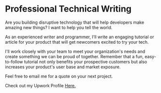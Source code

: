 # Professional Technical Writing

Are you building disruptive technology that will help developers make amazing new things? I want to help you tell the world.

As an experienced writer and programmer, I'll write an engaging tutorial or article for your product that will get newcomers excited to try your tech.

I'll work closely with your team to meet your organization's needs and create something we can be proud of together. Remember that a fun, easy-to-follow tutorial not only benefits your prospective customers but also increases your product's user base and market exposure.

Feel free to email me for a quote on your next project.

Check out my Upwork Profile [Here.](https://www.upwork.com/o/profiles/users/~01cc05bc0870218c19/)
